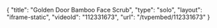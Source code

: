 {
    "title": "Golden Door Bamboo Face Scrub",
    "type": "solo",
    "layout": "iframe-static",
    "videoId": "112331673",
    "url": "\/tvpembed\/112331673"
}